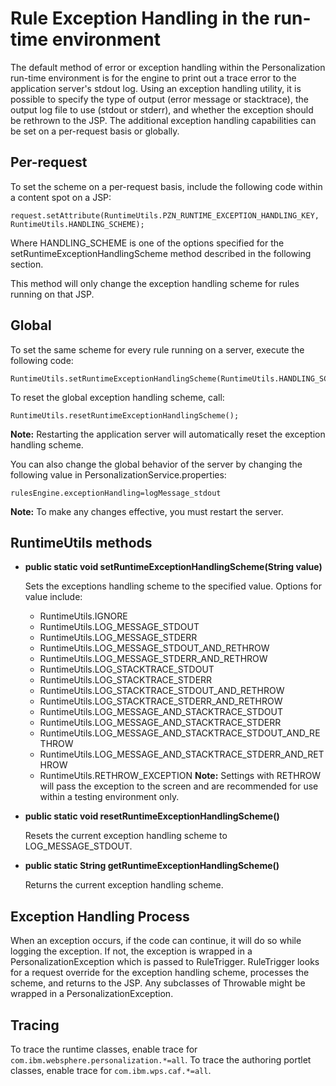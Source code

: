 # Rule Exception Handling in the run-time environment

The default method of error or exception handling within the Personalization run-time environment is for the engine to print out a trace error to the application server's stdout log. Using an exception handling utility, it is possible to specify the type of output \(error message or stacktrace\), the output log file to use \(stdout or stderr\), and whether the exception should be rethrown to the JSP. The additional exception handling capabilities can be set on a per-request basis or globally.

## Per-request

To set the scheme on a per-request basis, include the following code within a content spot on a JSP:

`request.setAttribute(RuntimeUtils.PZN_RUNTIME_EXCEPTION_HANDLING_KEY, RuntimeUtils.HANDLING_SCHEME);`

Where HANDLING\_SCHEME is one of the options specified for the setRuntimeExceptionHandlingScheme method described in the following section.

This method will only change the exception handling scheme for rules running on that JSP.

## Global

To set the same scheme for every rule running on a server, execute the following code:

```
RuntimeUtils.setRuntimeExceptionHandlingScheme(RuntimeUtils.HANDLING_SCHEME);
```

To reset the global exception handling scheme, call:

```
RuntimeUtils.resetRuntimeExceptionHandlingScheme();
```

**Note:** Restarting the application server will automatically reset the exception handling scheme.

You can also change the global behavior of the server by changing the following value in PersonalizationService.properties:

```
rulesEngine.exceptionHandling=logMessage_stdout
```

**Note:** To make any changes effective, you must restart the server.

## RuntimeUtils methods

-   **public static void setRuntimeExceptionHandlingScheme\(String value\)**

    Sets the exceptions handling scheme to the specified value. Options for value include:

    -   RuntimeUtils.IGNORE
    -   RuntimeUtils.LOG\_MESSAGE\_STDOUT
    -   RuntimeUtils.LOG\_MESSAGE\_STDERR
    -   RuntimeUtils.LOG\_MESSAGE\_STDOUT\_AND\_RETHROW
    -   RuntimeUtils.LOG\_MESSAGE\_STDERR\_AND\_RETHROW
    -   RuntimeUtils.LOG\_STACKTRACE\_STDOUT
    -   RuntimeUtils.LOG\_STACKTRACE\_STDERR
    -   RuntimeUtils.LOG\_STACKTRACE\_STDOUT\_AND\_RETHROW
    -   RuntimeUtils.LOG\_STACKTRACE\_STDERR\_AND\_RETHROW
    -   RuntimeUtils.LOG\_MESSAGE\_AND\_STACKTRACE\_STDOUT
    -   RuntimeUtils.LOG\_MESSAGE\_AND\_STACKTRACE\_STDERR
    -   RuntimeUtils.LOG\_MESSAGE\_AND\_STACKTRACE\_STDOUT\_AND\_RETHROW
    -   RuntimeUtils.LOG\_MESSAGE\_AND\_STACKTRACE\_STDERR\_AND\_RETHROW
    -   RuntimeUtils.RETHROW\_EXCEPTION
    **Note:** Settings with RETHROW will pass the exception to the screen and are recommended for use within a testing environment only.

-   **public static void resetRuntimeExceptionHandlingScheme\(\)**

    Resets the current exception handling scheme to LOG\_MESSAGE\_STDOUT.

-   **public static String getRuntimeExceptionHandlingScheme\(\)**

    Returns the current exception handling scheme.


## Exception Handling Process

When an exception occurs, if the code can continue, it will do so while logging the exception. If not, the exception is wrapped in a PersonalizationException which is passed to RuleTrigger. RuleTrigger looks for a request override for the exception handling scheme, processes the scheme, and returns to the JSP. Any subclasses of Throwable might be wrapped in a PersonalizationException.

## Tracing

To trace the runtime classes, enable trace for `com.ibm.websphere.personalization.*=all`. To trace the authoring portlet classes, enable trace for `com.ibm.wps.caf.*=all`.


